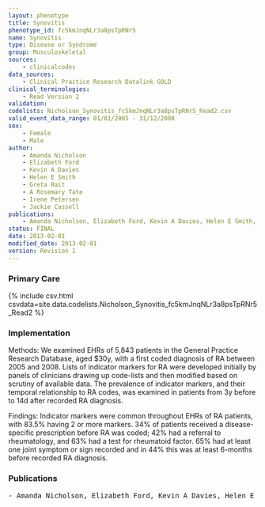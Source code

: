 ```yaml
---
layout: phenotype
title: Synovitis
phenotype_id: fc5kmJnqNLr3a8psTpRNr5
name: Synovitis
type: Disease or Syndrome
group: Musculoskeletal
sources: 
    - clinicalcodes
data_sources:
    - Clinical Practice Research Datalink GOLD
clinical_terminologies:
    - Read Version 2
validation:
codelists: Nicholson_Synovitis_fc5kmJnqNLr3a8psTpRNr5_Read2.csv
valid_event_data_range: 01/01/2005 - 31/12/2008
sex:
    - Female
    - Male
author:
    - Amanda Nicholson
    - Elizabeth Ford
    - Kevin A Davies
    - Helen E Smith
    - Greta Rait
    - A Rosemary Tate
    - Irene Petersen
    - Jackie Cassell    
publications:
    - Amanda Nicholson, Elizabeth Ford, Kevin A Davies, Helen E Smith, Greta Rait, A Rosemary Tate, Irene Petersen, Jackie Cassell, Optimising Use of Electronic Health Records to Describe the Presentation of Rheumatoid Arthritis in Primary Care A Strategy for Developing Code Lists. PLoS ONE, 8:2, 2013.
status: FINAL
date: 2013-02-01
modified_date: 2013-02-01
version: Revision 1
---
```


### Primary Care

{% include csv.html csvdata=site.data.codelists.Nicholson_Synovitis_fc5kmJnqNLr3a8psTpRNr5_Read2 %}

### Implementation

Methods: We examined EHRs of 5,843 patients in the General Practice Research Database, aged $30y, with a first coded
diagnosis of RA between 2005 and 2008. Lists of indicator markers for RA were developed initially by panels of clinicians
drawing up code-lists and then modified based on scrutiny of available data. The prevalence of indicator markers, and their
temporal relationship to RA codes, was examined in patients from 3y before to 14d after recorded RA diagnosis.

Findings: Indicator markers were common throughout EHRs of RA patients, with 83.5% having 2 or more markers. 34% of
patients received a disease-specific prescription before RA was coded; 42% had a referral to rheumatology, and 63% had a
test for rheumatoid factor. 65% had at least one joint symptom or sign recorded and in 44% this was at least 6-months
before recorded RA diagnosis.

### Publications

<pre>
- Amanda Nicholson, Elizabeth Ford, Kevin A Davies, Helen E Smith, Greta Rait, A Rosemary Tate, Irene Petersen, Jackie Cassell, Optimising Use of Electronic Health Records to Describe the Presentation of Rheumatoid Arthritis in Primary Care A Strategy for Developing Code Lists. PLoS ONE, 8:2, 2013.
</pre>